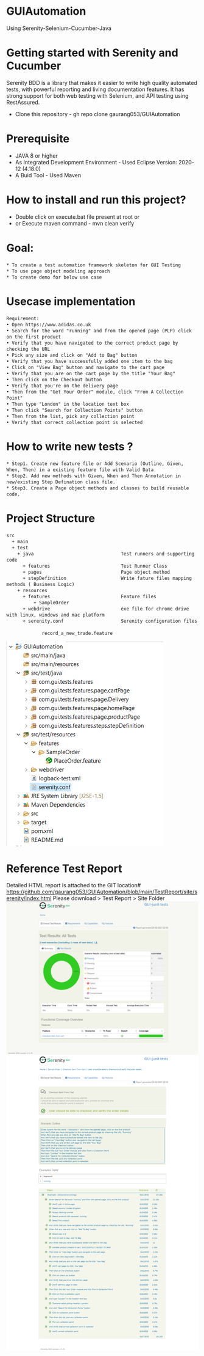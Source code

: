 # GUIAutomation
Using Serenity-Selenium-Cucumber-Java
 
# Getting started with Serenity and Cucumber
Serenity BDD is a library that makes it easier to write high quality automated tests, with powerful reporting and living documentation features. It has strong support for both web testing with Selenium, and API testing using RestAssured.
* Clone this repository - gh repo clone gaurang053/GUIAutomation

# Prerequisite
* JAVA 8 or higher
* As Integrated Development Environment - Used Eclipse Version: 2020-12 (4.18.0)
* A Buid Tool - Used Maven

# How to install and run this project?
* Double click on execute.bat file present at root  or 
* or Execute maven command - mvn clean verify

# Goal: 
```
* To create a test automation framework skeleton for GUI Testing
* To use page object modeling approach
* To create demo for below use case
```

# Usecase implementation
```
Requirement:
• Open https://www.adidas.co.uk
• Search for the word "running" and from the opened page (PLP) click on the first product
• Verify that you have navigated to the correct product page by checking the URL
• Pick any size and click on "Add to Bag" button
• Verify that you have successfully added one item to the bag
• Click on "View Bag" button and navigate to the cart page
• Verify that you are on the cart page by the title "Your Bag"
• Then click on the Checkout button
• Verify that you're on the delivery page
• Then from the "Get Your Order" module, click "From A Collection Point"
• Then type "London" in the location text box
• Then click "Search for Collection Points" button
• Then from the list, pick any collection point
• Verify that correct collection point is selected
```

# How to write new tests ? 
```
* Step1. Create new feature file or Add Scenario (Outline, Given, When, Then) in a existing feature file with Valid Data 
* Step2. Add new methods with Given, When and Then Annotation in new/existing Step Defination class file. 
* Step3. Create a Page object methods and classes to build reusable code.
```

# Project Structure
```
src
  + main
  + test
    + java                                Test runners and supporting code
      + features                          Test Runner Class 
      + pages                             Page object method 
      + stepDefinition                    Write fature files mapping methods ( Business Logic)
    + resources
      + features                          Feature files
          + SampleOrder
      + webdrive                          exe file for chrome drive with linux, windows and mac platform
      + serenity.conf                     Serenity configuration files
		  
             record_a_new_trade.feature 
```
![Project Structure](ProjectStructure.png)

# Reference Test Report
Detailed HTML report is attached to the GIT location# https://github.com/gaurang053/GUIAutomation/blob/main/TestReport/site/serenity/index.html
Please download > Test Report > Site Folder
![Test Report](TestReport.png)
![Test Report](TestReport2.png)


